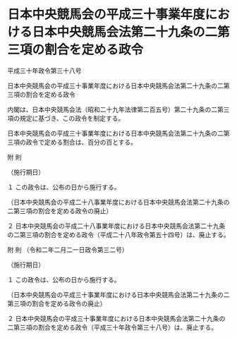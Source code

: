 # 日本中央競馬会の平成三十事業年度における日本中央競馬会法第二十九条の二第三項の割合を定める政令

平成三十年政令第三十八号

日本中央競馬会の平成三十事業年度における日本中央競馬会法第二十九条の二第三項の割合を定める政令

内閣は、日本中央競馬会法（昭和二十九年法律第二百五号）第二十九条の二第三項の規定に基づき、この政令を制定する。

日本中央競馬会の平成三十事業年度における日本中央競馬会法第二十九条の二第三項の政令で定める割合は、百分の百とする。

附 則

（施行期日）

１ この政令は、公布の日から施行する。

（日本中央競馬会の平成二十八事業年度における日本中央競馬会法第二十九条の二第三項の割合を定める政令の廃止）

２ 日本中央競馬会の平成二十八事業年度における日本中央競馬会法第二十九条の二第三項の割合を定める政令（平成二十八年政令第五十四号）は、廃止する。

附 則 （令和二年二月二一日政令第三二号）

（施行期日）

１ この政令は、公布の日から施行する。

（日本中央競馬会の平成三十事業年度における日本中央競馬会法第二十九条の二第三項の割合を定める政令の廃止）

２ 日本中央競馬会の平成三十事業年度における日本中央競馬会法第二十九条の二第三項の割合を定める政令（平成三十年政令第三十八号）は、廃止する。
